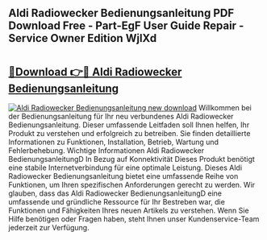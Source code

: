 ## Aldi Radiowecker Bedienungsanleitung PDF Download Free - Part-EgF User Guide Repair - Service Owner Edition WjlXd

# <h2><a href="http://df0fw2.blite.top/?on=Aldi+Radiowecker+Bedienungsanleitung">🔗Download 👉🔴 Aldi Radiowecker Bedienungsanleitung</a></h2>

[![Aldi Radiowecker Bedienungsanleitung new download](https://i.imgur.com/lujVjoI.png)](http://df0fw2.blite.top/?on=Aldi+Radiowecker+Bedienungsanleitung)
Willkommen bei der Bedienungsanleitung für Ihr neu verbundenes Aldi Radiowecker Bedienungsanleitung. Dieser umfassende Leitfaden soll Ihnen helfen, Ihr Produkt zu verstehen und erfolgreich zu betreiben. Sie finden detaillierte Informationen zu Funktionen, Installation, Betrieb, Wartung und Fehlerbehebung. Wichtige Informationen Aldi Radiowecker BedienungsanleitungD In Bezug auf Konnektivität Dieses Produkt benötigt eine stabile Internetverbindung für eine optimale Leistung. Dieses Aldi Radiowecker Bedienungsanleitung bietet eine umfassende Reihe von Funktionen, um Ihren spezifischen Anforderungen gerecht zu werden. Wir glauben, dass das Aldi Radiowecker BedienungsanleitungD eine umfassende und gründliche Ressource für Ihr Bestreben war, die Funktionen und Fähigkeiten Ihres neuen Artikels zu verstehen. Wenn Sie Hilfe benötigen oder Fragen haben, steht Ihnen unser Kundenservice-Team jederzeit zur Verfügung.
